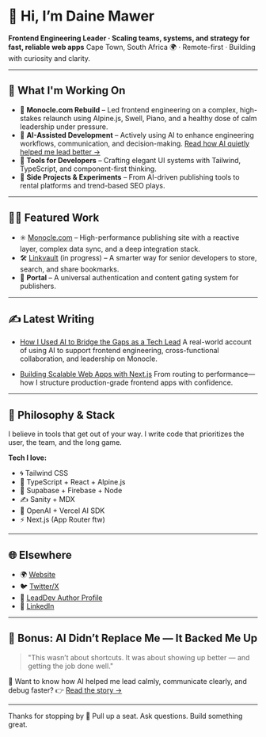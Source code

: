 # 👋 Hi, I’m Daine Mawer

**Frontend Engineering Leader · Scaling teams, systems, and strategy for fast, reliable web apps**
Cape Town, South Africa 🌍 · Remote-first · Building with curiosity and clarity.

---

## 🔭 What I'm Working On

- 🚀 **Monocle.com Rebuild** – Led frontend engineering on a complex, high-stakes relaunch using Alpine.js, Swell, Piano, and a healthy dose of calm leadership under pressure.
- 🧠 **AI-Assisted Development** – Actively using AI to enhance engineering workflows, communication, and decision-making. [Read how AI quietly helped me lead better →](https://dainemawer.com/blog/how-i-used-ai-to-bridge-the-gaps-as-a-tech-lead)
- 🧰 **Tools for Developers** – Crafting elegant UI systems with Tailwind, TypeScript, and component-first thinking.
- 🧪 **Side Projects & Experiments** – From AI-driven publishing tools to rental platforms and trend-based SEO plays.

---

## 🧑‍💻 Featured Work

- ✳️ [Monocle.com](https://monocle.com) – High-performance publishing site with a reactive layer, complex data sync, and a deep integration stack.
- 🛠 [Linkvault](https://linkvault.sh) (in progress) – A smarter way for senior developers to store, search, and share bookmarks.
- 🔐 **Portal** – A universal authentication and content gating system for publishers.

---

## ✍️ Latest Writing

- [How I Used AI to Bridge the Gaps as a Tech Lead](https://dainemawer.com/blog/how-i-used-ai-to-bridge-the-gaps-as-a-tech-lead)
  A real-world account of using AI to support frontend engineering, cross-functional collaboration, and leadership on Monocle.

- [Building Scalable Web Apps with Next.js](https://dainemawer.com/blog/building-scalable-web-apps-nextjs)
  From routing to performance—how I structure production-grade frontend apps with confidence.

---

## 🧠 Philosophy & Stack

I believe in tools that get out of your way.
I write code that prioritizes the user, the team, and the long game.

**Tech I love:**

- 🌀 Tailwind CSS
- 🧱 TypeScript + React + Alpine.js
- 🔋 Supabase + Firebase + Node
- ✍️ Sanity + MDX
- 🧠 OpenAI + Vercel AI SDK
- ⚡ Next.js (App Router ftw)

---

## 🌐 Elsewhere

- 🌍 [Website](https://dainemawer.com)
- 🐦 [Twitter/X](https://twitter.com/dainemawer)
- 📝 [LeadDev Author Profile](https://leaddev.com/user/120181)
- 💼 [LinkedIn](https://www.linkedin.com/in/dainemawer)

---

## 🤖 Bonus: AI Didn’t Replace Me — It Backed Me Up

> "This wasn’t about shortcuts. It was about showing up better — and getting the job done well."

👀 Want to know how AI helped me lead calmly, communicate clearly, and debug faster?
👉 [Read the story →](https://dainemawer.com/blog/how-i-used-ai-to-bridge-the-gaps-as-a-tech-lead)

---

Thanks for stopping by 👋
Pull up a seat. Ask questions. Build something great.
